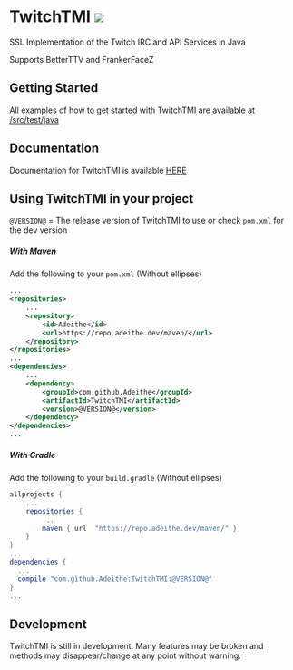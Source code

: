 # TwitchTMI [![](https://status.adeithe.dev/jenkins?job=TwitchTMI&style=flat-square)](https://ci.adeithe.dev/job/TwitchTMI)

SSL Implementation of the Twitch IRC and API Services in Java

Supports BetterTTV and FrankerFaceZ

## Getting Started
All examples of how to get started with TwitchTMI are available at [/src/test/java](https://github.com/Adeithe/TwitchTMI/tree/master/src/test/java)

## Documentation
Documentation for TwitchTMI is available [HERE](https://jitpack.io/com/github/Adeithe/TwitchTMI/master-SNAPSHOT/javadoc)

## Using TwitchTMI in your project
`@VERSION@` = The release version of TwitchTMI to use or check `pom.xml` for the dev version
##### With Maven
Add the following to your `pom.xml` (Without ellipses)
```xml
...
<repositories>
    ...
    <repository>
        <id>Adeithe</id>
        <url>https://repo.adeithe.dev/maven/</url>
    </repository>
</repositories>
...
<dependencies>
    ...
    <dependency>
        <groupId>com.github.Adeithe</groupId>
        <artifactId>TwitchTMI</artifactId>
        <version>@VERSION@</version>
    </dependency>
</dependencies>
...
```
##### With Gradle
Add the following to your `build.gradle` (Without ellipses)
```groovy
allprojects {
    ...
    repositories {
        ...
        maven { url  "https://repo.adeithe.dev/maven/" }
    }
}
...
dependencies {
  ...
  compile "com.github.Adeithe:TwitchTMI:@VERSION@"
}
...
```

## Development
TwitchTMI is still in development. Many features may be broken and methods may disappear/change at any point without warning.
